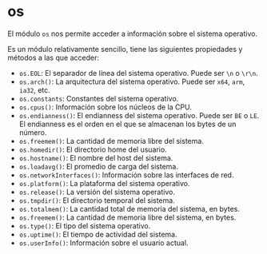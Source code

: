 # os

El módulo `os` nos permite acceder a información sobre el sistema operativo.

Es un módulo relativamente sencillo, tiene las siguientes propiedades y métodos a las que acceder:

- `os.EOL`: El separador de línea del sistema operativo. Puede ser `\n` o `\r\n`.
- `os.arch()`: La arquitectura del sistema operativo. Puede ser `x64`, `arm`, `ia32`, etc.
- `os.constants`: Constantes del sistema operativo. 
- `os.cpus()`: Información sobre los núcleos de la CPU. 
- `os.endianness()`: El endianness del sistema operativo. Puede ser `BE` o `LE`. El endianness es el orden en el que se almacenan los bytes de un número.
- `os.freemem()`: La cantidad de memoria libre del sistema.
- `os.homedir()`: El directorio home del usuario.
- `os.hostname()`: El nombre del host del sistema.
- `os.loadavg()`: El promedio de carga del sistema.
- `os.networkInterfaces()`: Información sobre las interfaces de red.
- `os.platform()`: La plataforma del sistema operativo.
- `os.release()`: La versión del sistema operativo.
- `os.tmpdir()`: El directorio temporal del sistema.
- `os.totalmem()`: La cantidad total de memoria del sistema, en bytes.
- `os.freemem()`: La cantidad de memoria libre del sistema, en bytes.
- `os.type()`: El tipo del sistema operativo.
- `os.uptime()`: El tiempo de actividad del sistema.
- `os.userInfo()`: Información sobre el usuario actual.

